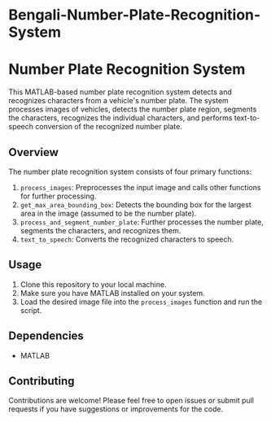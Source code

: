 # Bengali-Number-Plate-Recognition-System

# Number Plate Recognition System

This MATLAB-based number plate recognition system detects and recognizes characters from a vehicle's number plate. The system processes images of vehicles, detects the number plate region, segments the characters, recognizes the individual characters, and performs text-to-speech conversion of the recognized number plate.

## Overview

The number plate recognition system consists of four primary functions:

1. `process_images`: Preprocesses the input image and calls other functions for further processing.
2. `get_max_area_bounding_box`: Detects the bounding box for the largest area in the image (assumed to be the number plate).
3. `process_and_segment_number_plate`: Further processes the number plate, segments the characters, and recognizes them.
4. `text_to_speech`: Converts the recognized characters to speech.

## Usage

1. Clone this repository to your local machine.
2. Make sure you have MATLAB installed on your system.
3. Load the desired image file into the `process_images` function and run the script.

## Dependencies

- MATLAB

## Contributing

Contributions are welcome! Please feel free to open issues or submit pull requests if you have suggestions or improvements for the code.


